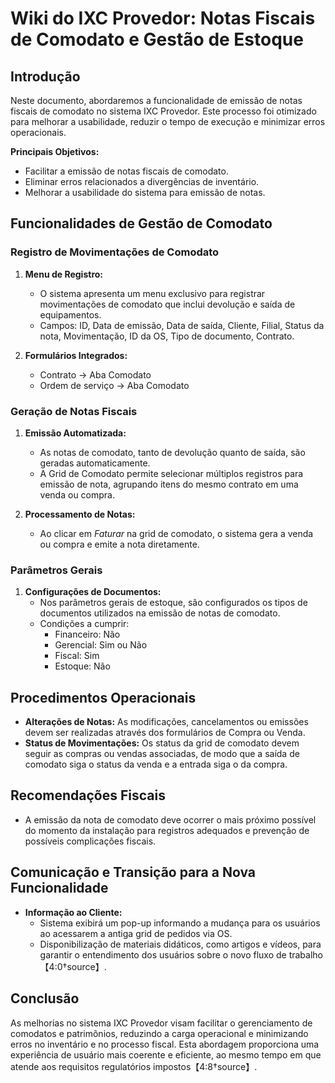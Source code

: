 # Wiki do IXC Provedor: Notas Fiscais de Comodato e Gestão de Estoque

## Introdução

Neste documento, abordaremos a funcionalidade de emissão de notas fiscais de comodato no sistema IXC Provedor. Este processo foi otimizado para melhorar a usabilidade, reduzir o tempo de execução e minimizar erros operacionais.

**Principais Objetivos:**
- Facilitar a emissão de notas fiscais de comodato.
- Eliminar erros relacionados a divergências de inventário.
- Melhorar a usabilidade do sistema para emissão de notas.

## Funcionalidades de Gestão de Comodato

### Registro de Movimentações de Comodato

1. **Menu de Registro:** 
   - O sistema apresenta um menu exclusivo para registrar movimentações de comodato que inclui devolução e saída de equipamentos.
   - Campos: ID, Data de emissão, Data de saída, Cliente, Filial, Status da nota, Movimentação, ID da OS, Tipo de documento, Contrato.

2. **Formulários Integrados:**
   - Contrato → Aba Comodato
   - Ordem de serviço → Aba Comodato

### Geração de Notas Fiscais

1. **Emissão Automatizada:**
   - As notas de comodato, tanto de devolução quanto de saída, são geradas automaticamente.
   - A Grid de Comodato permite selecionar múltiplos registros para emissão de nota, agrupando itens do mesmo contrato em uma venda ou compra.

2. **Processamento de Notas:**
   - Ao clicar em *Faturar* na grid de comodato, o sistema gera a venda ou compra e emite a nota diretamente.

### Parâmetros Gerais

1. **Configurações de Documentos:**
   - Nos parâmetros gerais de estoque, são configurados os tipos de documentos utilizados na emissão de notas de comodato.
   - Condições a cumprir: 
     - Financeiro: Não
     - Gerencial: Sim ou Não
     - Fiscal: Sim
     - Estoque: Não

## Procedimentos Operacionais

- **Alterações de Notas:** As modificações, cancelamentos ou emissões devem ser realizadas através dos formulários de Compra ou Venda.
- **Status de Movimentações:** Os status da grid de comodato devem seguir as compras ou vendas associadas, de modo que a saída de comodato siga o status da venda e a entrada siga o da compra.

## Recomendações Fiscais

- A emissão da nota de comodato deve ocorrer o mais próximo possível do momento da instalação para registros adequados e prevenção de possíveis complicações fiscais.

## Comunicação e Transição para a Nova Funcionalidade

- **Informação ao Cliente:**
  - Sistema exibirá um pop-up informando a mudança para os usuários ao acessarem a antiga grid de pedidos via OS.
  - Disponibilização de materiais didáticos, como artigos e vídeos, para garantir o entendimento dos usuários sobre o novo fluxo de trabalho【4:0†source】.

## Conclusão

As melhorias no sistema IXC Provedor visam facilitar o gerenciamento de comodatos e patrimônios, reduzindo a carga operacional e minimizando erros no inventário e no processo fiscal. Esta abordagem proporciona uma experiência de usuário mais coerente e eficiente, ao mesmo tempo em que atende aos requisitos regulatórios impostos【4:8†source】.
